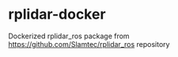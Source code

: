 # rplidar-docker
Dockerized rplidar_ros package from https://github.com/Slamtec/rplidar_ros repository
